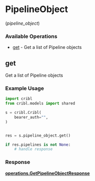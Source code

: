 # PipelineObject
(*pipeline_object*)

### Available Operations

* [get](#get) - Get a list of Pipeline objects

## get

Get a list of Pipeline objects

### Example Usage

```python
import cribl
from cribl.models import shared

s = cribl.Cribl(
    bearer_auth="",
)


res = s.pipeline_object.get()

if res.pipelines is not None:
    # handle response
```


### Response

**[operations.GetPipelineObjectResponse](../../models/operations/getpipelineobjectresponse.md)**

